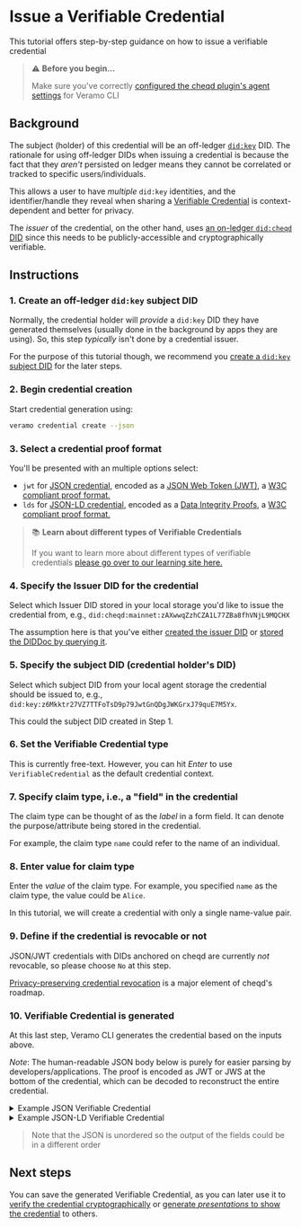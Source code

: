 # Issue a Verifiable Credential

This tutorial offers step-by-step guidance on how to issue a verifiable credential

> ⚠️ **Before you begin...**
>
> Make sure you've correctly [configured the cheqd plugin's agent settings](../../guides/sdk/veramo-sdk-for-cheqd/setup.md) for Veramo CLI

## Background

The subject (holder) of this credential will be an off-ledger [`did:key`](https://github.com/w3c-ccg/did-method-key) DID. The rationale for using off-ledger DIDs when issuing a credential is because the fact that they _aren't_ persisted on ledger means they cannot be correlated or tracked to specific users/individuals.

This allows a user to have _multiple_ `did:key` identities, and the identifier/handle they reveal when sharing a [Verifiable Credential](verifiable-credentials.md) is context-dependent and better for privacy.

The _issuer_ of the credential, on the other hand, uses [an on-ledger `did:cheqd` DID](../../architecture/adr-list/adr-001-cheqd-did-method.md) since this needs to be publicly-accessible and cryptographically verifiable.

## Instructions

### 1. Create an off-ledger `did:key` subject DID

Normally, the credential holder will _provide_ a `did:key` DID they have generated themselves (usually done in the background by apps they are using). So, this step _typically_ isn't done by a credential issuer.

For the purpose of this tutorial though, we recommend you [create a `did:key` subject DID](../did-operations/create-subject-did.md) for the later steps.

### 2. Begin credential creation

Start credential generation using:

```bash
veramo credential create --json
```

### 3. Select a credential proof format

You'll be presented with an multiple options select:

* `jwt` for [JSON credential](https://www.w3.org/TR/vc-data-model/#json), encoded as a [JSON Web Token (JWT)](https://www.w3.org/TR/vc-data-model/#json-web-token), a [W3C compliant proof format.](https://www.w3.org/TR/vc-data-model/#proof-formats)
* `lds` for [JSON-LD credential](https://www.w3.org/TR/vc-data-model/#json-ld), encoded as a [Data Integrity Proofs](https://www.w3.org/TR/vc-data-model/#data-integrity-proofs), a [W3C compliant proof format.](https://www.w3.org/TR/vc-data-model/#proof-formats)

> :books: **Learn about different types of Verifiable Credentials**
>
> If you want to learn more about different types of verifiable credentials [please go over to our learning site here.](https://learn.cheqd.io/overview/introduction-to-decentralised-identity/what-is-a-verifiable-credential-vc/what-are-the-different-types-of-verifiable-credentials)

### 4. Specify the Issuer DID for the credential

Select which Issuer DID stored in your local storage you'd like to issue the credential from, e.g., `did:cheqd:mainnet:zAXwwqZzhCZA1L77ZBa8fhVNjL9MQCHX`

The assumption here is that you've either [created the issuer DID](../did-operations/create-a-did.md) or [stored the DIDDoc by querying it](../did-operations/query-did.md).

### 5. Specify the subject DID (credential holder's DID)

Select which subject DID from your local agent storage the credential should be issued to, e.g., `did:key:z6Mkktr27VZ7TTFoTsD9p79JwtGnQDgJWKGrxJ79quE7M5Yx`.

This could the subject DID created in Step 1.

### 6. Set the Verifiable Credential type

This is currently free-text. However, you can hit _Enter_ to use `VerifiableCredential` as the default credential context.

### 7. Specify claim type, i.e., a "field" in the credential

The claim type can be thought of as the _label_ in a form field. It can denote the purpose/attribute being stored in the credential.

For example, the claim type `name` could refer to the name of an individual.

### 8. Enter value for claim type

Enter the _value_ of the claim type. For example, you specified `name` as the claim type, the value could be `Alice`.

In this tutorial, we will create a credential with only a single name-value pair.

### 9. Define if the credential is revocable or not

JSON/JWT credentials with DIDs anchored on cheqd are currently _not_ revocable, so please choose `No` at this step.

[Privacy-preserving credential revocation](https://sharing.clickup.com/6600954/tl/h/69e7u-8222/6f126b298e224c8) is a major element of cheqd's roadmap.

### 10. Verifiable Credential is generated

At this last step, Veramo CLI generates the credential based on the inputs above.

_Note_: The human-readable JSON body below is purely for easier parsing by developers/applications. The proof is encoded as JWT or JWS at the bottom of the credential, which can be decoded to reconstruct the entire credential.

<details>

<summary>Example JSON Verifiable Credential</summary>

```json
{
  "@context": [
    "https://www.w3.org/2018/credentials/v1",
    "https://veramo.io/contexts/profile/v1"
  ],
  "type": ["VerifiableCredential", "Profile"],
  "issuer": {
    "id": "did:cheqd:mainnet:zAXwwqZzhCZA1L77ZBa8fhVNjL9MQCHX"
  },
  "issuanceDate": "2022-07-28T15:25:10.000Z",
  "credentialSubject": {
    "name": "Alice",
    "id": "did:key:z6Mkktr27VZ7TTFoTsD9p79JwtGnQDgJWKGrxJ79quE7M5Yx"
  }, 
  "proof": {
    "type": "JwtProof2020",
    "jwt": "eyJhbGciOiJFZERTQSIsInR5cCI6IkpXVCJ9.eyJ2YyI6eyJAY29udGV4dCI6WyJodHRwczovL3d3dy53My5vcmcvMjAxOC9jcmVkZW50aWFscy92MSIsImh0dHBzOi8vdmVyYW1vLmlvL2NvbnRleHRzL3Byb2ZpbGUvdjByb2ZpbGUvdjEiXSwidHlwZSI6WyJWZXJpZmlhYmxlQ3JlZGVudGlhbCIsIlByb2ZpbGUiXSwiY3JlZGVudGlhbFN1YmplY3QiOnsibmFtZSI6IkFsaWNlIn19LCJzdWIiOiJkaWQ6a2V5Ono2TWtrdHIyN1ZaN1RURm9Uc25RRGdKV0tHc0Q5cDc5Snd0R25RRGdKV0tHcnhKNzlxdUU3TTVZeCIsIm5iZiI6MTY1OTAyMTkxMCwiaXNzIjoiZGlkOmNoZXFkOm1haW5uZXQ6ekFYd3dxWnpoQ1pBMUw3N1pCYThmaFZOakw5TVFDSFgifQ.MRqlKuFQzpjLvsW3C2ZSBEf5jfvJCPQBwl-gP1P8bRfNSvjxj9H3eDgDmEf5jfvJCPQBwUDltBr-ZQ3Q7SKVSvCaJHV8TnUzBA"
  }
}
```

</details>

<details>

<summary>Example JSON-LD Verifiable Credential</summary>

```json
{
  "@context": [
    "https://www.w3.org/2018/credentials/v1",
    "https://veramo.io/contexts/profile/v1"
  ],
  "type": [
    "VerifiableCredential",
    "Profile"
  ],
  "issuer": {
    "id": "did:cheqd:testnet:d3e515cf-81af-40cb-9ac1-154827986d29"
  },
  "issuanceDate": "2023-02-07T06:28:33.760Z",
  "credentialSubject": {
    "id": "did:key:z6MkfFb5bMTvm3kXMB5zZSrLGLdtW13wU9w6ByJ76LV7U75a",
    "name": "Alice"
  },
  "proof": {
    "type": "Ed25519Signature2018",
    "created": "2023-02-07T06:28:34Z",
    "verificationMethod": "did:cheqd:testnet:d3e515cf-81af-40cb-9ac1-154827986d29#key-1",
    "proofPurpose": "assertionMethod",
    "jws": "eyJhbGciOiJFZERTQSIsImI2NCI6ZmFsc2UsImNyaXQiOlsiYjY0Il19..LkXa1AxEtoY78-6NwAiIe0viO271RzCMbfJsFgm7muBCHGKGMgTRO0QnGDvA0fygKAVCjvR1xZpgJQEuxlbNAg"
  }
}
```

</details>

> Note that the JSON is unordered so the output of the fields could be in a different order

## Next steps

You can save the generated Verifiable Credential, as you can later use it to [verify the credential cryptographically](verify-jwt-vc.md) or [generate _presentations_ to show the credential](verifiable-presentations.md) to others.

